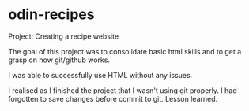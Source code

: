 # odin-recipes

Project: Creating a recipe website

The goal of this project was to consolidate basic html skills and to get a grasp on how git/github works.

I was able to successfully use HTML without any issues.

I realised as I finished the project that I wasn't using git properly. I had forgotten to save changes before commit to git. Lesson learned.
